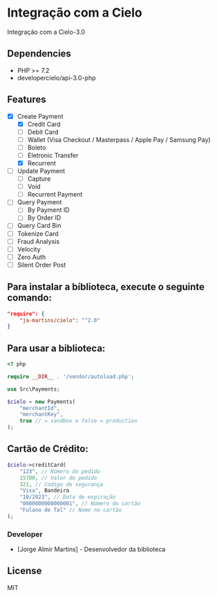 # Integração com a Cielo

Integração com a Cielo-3.0

## Dependencies
* PHP >= 7.2
* developercielo/api-3.0-php

## Features

* [x] Create Payment
    * [x] Credit Card
    * [ ] Debit Card
    * [ ] Wallet (Visa Checkout / Masterpass / Apple Pay / Samsung Pay)
    * [ ] Boleto
    * [ ] Eletronic Transfer
    * [x] Recurrent
* [ ] Update Payment
    * [ ] Capture
    * [ ] Void
    * [ ] Recurrent Payment
* [ ] Query Payment
    * [ ] By Payment ID
    * [ ] By Order ID
* [ ] Query Card Bin
* [ ] Tokenize Card
* [ ] Fraud Analysis
* [ ] Velocity
* [ ] Zero Auth
* [ ] Silent Order Post

## Para instalar a bíblioteca, execute o seguinte comando:

```json
"require": {
    "ja-martins/cielo": "^2.0"
}
```

## Para usar a biblioteca:
```php
<? php

require __DIR__ . '/vendor/autoload.php';

use Src\Payments;

$cielo = new Payments(
    "merchantId", 
    "merchantKey", 
    true // = sandbox e false = production
);
```


## Cartão de Crédito:
```php
$cielo->creditCard(
    "123", // Número do pedido
    15700, // Valor do pedido
    321, // Código de segurança
    "Visa", Bandeira 
    "10/2023", // Data de expiração
    "0000000000000001", // Número do cartão
    "Fulano de Tal" // Nome no cartão
);
```

### Developer
* [Jorge Almir Martins] - Desenvolvedor da bíblioteca

License
----

MIT
